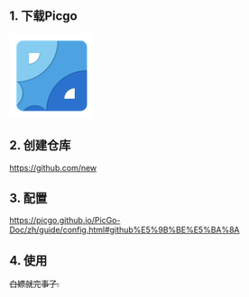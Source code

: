 ## 1. 下载Picgo

[![](https://raw.githubusercontent.com/Molunerfinn/test/master/picgo/New%20LOGO-150.png)](https://github.com/Molunerfinn/PicGo)


## 2. 创建仓库

https://github.com/new


## 3. 配置

https://picgo.github.io/PicGo-Doc/zh/guide/config.html#github%E5%9B%BE%E5%BA%8A


## 4. 使用

~~白嫖就完事了.~~
